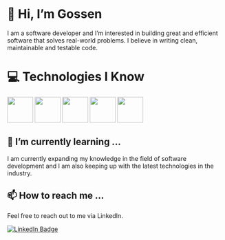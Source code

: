 # 👋 Hi, I’m Gossen

I am a software developer and I’m interested in building great and efficient software that solves real-world problems. I believe in writing clean, maintainable and testable code.

# 💻 Technologies I Know

<img src="https://icons8.com/icon/21278/css3" height="60" width="60"/>
<img src="https://img.icons8.com/color/48/000000/java-coffee-cup-logo.png" height="60" width="60"/>
<img src="https://img.icons8.com/color/48/000000/javascript.png" height="60" width="60"/>
<img src="https://img.icons8.com/color/48/000000/discord-logo.png" height="60" width="60"/>
<img src="https://img.icons8.com/color/48/000000/c-programming.png" height="60" width="60"/>


<br>

## 🌱 I’m currently learning ...

I am currently expanding my knowledge in the field of software development and I am also keeping up with the latest technologies in the industry.

## 📫 How to reach me ...

Feel free to reach out to me via LinkedIn.

[![LinkedIn Badge](https://img.shields.io/badge/-LinkedIn-black.svg?style=flat-square&logo=linkedin&colorB=555)](https://linkedin.com/in/mamadousaliou-bah)
